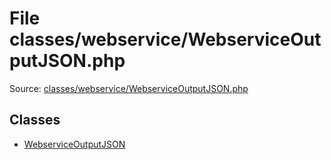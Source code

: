 File classes/webservice/WebserviceOutputJSON.php
=========
Source: [classes/webservice/WebserviceOutputJSON.php](https://github.com/PrestaShop/PrestaShop/blob/1.6.1.1/classes/webservice/WebserviceOutputJSON.php)


Classes
-------

* [WebserviceOutputJSON](class.WebserviceOutputJSON.md)

